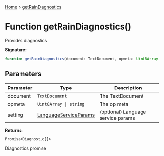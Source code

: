 [Home](../index.md) &gt; [getRainDiagnostics](./getraindiagnostics_1.md)

# Function getRainDiagnostics()

Provides diagnostics

<b>Signature:</b>

```typescript
function getRainDiagnostics(document: TextDocument, opmeta: Uint8Array | string, setting?: LanguageServiceParams): Promise<Diagnostic[]>;
```

## Parameters

|  Parameter | Type | Description |
|  --- | --- | --- |
|  document | `TextDocument` | The TextDocument |
|  opmeta | `Uint8Array \| string` | The op meta |
|  setting | [LanguageServiceParams](../interfaces/languageserviceparams.md) | (optional) Language service params |

<b>Returns:</b>

`Promise<Diagnostic[]>`

Diagnostics promise

